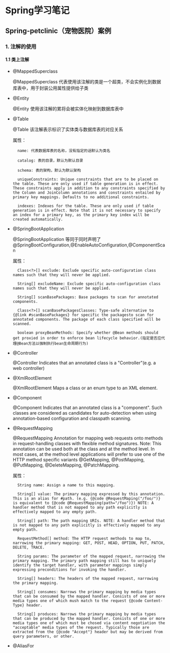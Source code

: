 # Spring学习笔记

## Spring-petclinic（宠物医院）案例

### 1. 注解的使用

#### 1.1 类上注解

- @MappedSuperclass

    @MappedSuperclass 代表使用该注解的类是一个超类，不会实例化到数据库表中，用于封装公用属性提供给子类

- @Entity

    @Entity 使用该注解的累将会被实体化映射到数据库表中

- @Table

    @Table 该注解表示标识了实体类与数据库表的对应关系

    属性：

        name: 代表数据库表的名称，没有指定的话默认为类名
    
        catalog: 表的目录，默认为默认目录
    
        schema: 表的架构，默认为默认架构
    
        uniqueConstraints: Unique constraints that are to be placed on the table. These are only used if table generation is in effect. These constraints apply in addition to any constraints specified by the Column and JoinColumn annotations and constraints entailed by primary key mappings. Defaults to no additional constraints.
    
        indexes: Indexes for the table. These are only used if table generation is in effect. Note that it is not necessary to specify an index for a primary key, as the primary key index will be created automatically.

- @SpringBootApplication

    @SpringBootApplication 等同于同时声明了@SpringBootConfiguration,@EnableAutoConfiguration,@ComponentScan

    属性：

        Class<?>[] exclude: Exclude specific auto-configuration class names such that they will never be applied.

        String[] excludeName: Exclude specific auto-configuration class names such that they will never be applied.

        String[] scanBasePackages: Base packages to scan for annotated components.

        Class<?>[] scanBasePackagesClasses: Type-safe alternative to {@link #scanBasePackages} for specific the packagesto scan for annotated components. The package of each class specified will be scanned.

        boolean proxyBeanMethods: Specify whether @Bean methods should get proxied in order to enforce bean lifecycle behavior.(指定是否应代理@Bean方法以强制执行bean生命周期行为)

- @Controller

    @Controller Indicates that an annotated class is a "Controller"(e.g. a web controller)

- @XmlRootElement

    @XmlRootElement Maps a class or an enum type to an XML element.

- @Component

    @Component Indicates that an annotated class is a "component". Such classes are considered as candidates for auto-detection when using annotation-based configuration and classpath scanning.

- @RequestMapping

    @RequestMapping Annotation for mapping web requests onto methods in request-handling classes with flexible method signatures. Note: This annotation can be used both at the class and at the method level. In most cases, at the method level applications will prefer to use one of the HTTP method specific variants @GetMapping, @PostMapping, @PutMapping, @DeleteMapping, @PatchMapping.

    属性：

        String name: Assign a name to this mapping.

        String[] value: The primary mapping expressed by this annotation. This is an alias for #path. (e.g. {@code @RequestMaping("/foo/")} is equivalent to {@code @RequestMapping(path="/foo")}) NOTE: A handler method that is not mapped to any path explicitly is effectively mapped to any empty path.

        String[] path: The path mapping URIs. NOTE: A handler method that is not mapped to any path explicitly is effectively mapped to any empty path.

        RequestMethod[] method: The HTTP request methods to map to, narrowing the primary mapping: GET, POST, HEAD, OPTION, PUT, PATCH, DELETE, TRACE.

        String params: The parameter of the mapped request, narrowing the primary mapping. The primary path mapping still has to uniquely identify the target handler, with parameter mappings simply expressing preconditions for invoking the handler.

        String[] headers: The headers of the mapped request, narrowing the primary mapping.

        String[] consumes: Narrows the primary mapping by media types that can be consumed by the mapped handler. Consists of one or more media types one of which mush match to the request {@code Content-Type} header.

        String[] produces: Narrows the primary mapping by media types that can be produced by the mapped handler. Consists of one or more media types one of which must be chosed via content negotiation the "acceptable" media types of the request. Typically those are extracted from the {@code "Accept"} header but may be derived from query parameters, or other.

- @AliasFor
